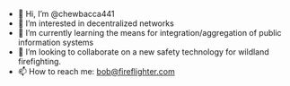 - 👋 Hi, I’m @chewbacca441
- 👀 I’m interested in decentralized networks 
- 🌱 I’m currently learning the means for integration/aggregation of public information systems 
- 💞️ I’m looking to collaborate on a new safety technology for wildland firefighting. 
- 📫 How to reach me: bob@fireflighter.com

<!---
chewbacca441/chewbacca441 is a ✨ special ✨ repository because its `README.md` (this file) appears on your GitHub profile.
You can click the Preview link to take a look at your changes.
--->
